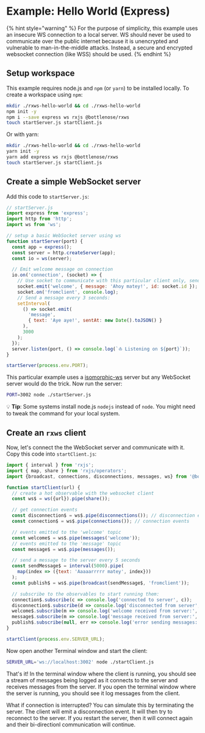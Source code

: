 # Example: Hello World \(Express\)

{% hint style="warning" %}
For the purpose of simplicity, this example uses an insecure WS connection to a local server. WS should never be used to communicate over the public internet because it is unencrypted and vulnerable to man-in-the-middle attacks. Instead, a secure and encrypted websocket connection \(like WSS\) should be used.
{% endhint %}

## Setup workspace

This example requires node.js and `npm` \(or `yarn`\) to be installed locally. To create a workspace using `npm`:

```bash
mkdir ./rxws-hello-world && cd ./rxws-hello-world
npm init -y
npm i --save express ws rxjs @bottlenose/rxws
touch startServer.js startClient.js
```

Or with yarn:

```bash
mkdir ./rxws-hello-world && cd ./rxws-hello-world
yarn init -y
yarn add express ws rxjs @bottlenose/rxws
touch startServer.js startClient.js
```

## Create a simple WebSocket server

Add this code to `startServer.js`:

```javascript
// startServer.js
import express from 'express';
import http from 'http';
import ws from 'ws';

// setup a basic WebSocket server using ws
function startServer(port) {
  const app = express();
  const server = http.createServer(app);
  const io = ws(server);

  // Emit welcome message on connection
  io.on('connection', (socket) => {
    // Use socket to communicate with this particular client only, sending it it's own id
    socket.emit('welcome', { message: 'Ahoy matey!', id: socket.id });
    socket.on('fromclient', console.log);
    // Send a message every 3 seconds:
    setInterval(
      () => socket.emit(
        'message',
        { text: 'Aye aye!', sentAt: new Date().toJSON() }
      ),
      3000
    );
  });
  server.listen(port, () => console.log(`⛵ Listening on ${port}`));
}

startServer(process.env.PORT);
```

This particular example uses a [isomorphic-ws](https://www.npmjs.com/package/isomorphic-ws) server but any WebSocket server would do the trick. Now run the server:

```bash
PORT=3002 node ./startServer.js
```

💡 **Tip**: Some systems install node.js `nodejs` instead of `node`. You might need to tweak the command for your local system.

## Create an `rxws` client

Now, let's connect the the WebSocket server and communicate with it. Copy this code into `startClient.js`:

```javascript
import { interval } from 'rxjs';
import { map, share } from 'rxjs/operators';
import {broadcast, connections, disconnections, messages, ws} from '@bottlenose/rxws';

function startClient(url) {
  // create a hot observable with the websocket client
  const ws$ = ws({url}).pipe(share());

  // get connection events
  const disconnection$ = ws$.pipe(disconnections()); // disconnection events
  const connection$ = ws$.pipe(connections()); // connection events

  // events emitted to the 'welcome' topic
  const welcome$ = ws$.pipe(messages('welcome'));
  // events emitted to the 'message' topic
  const message$ = ws$.pipe(messages());

  // send a message to the server every 5 seconds
  const sendMessage$ = interval(5000).pipe(
    map(index => ({text: 'Aaaaarrrrr matey', index}))
  );
  const publish$ = ws$.pipe(broadcast(sendMessage$, 'fromclient'));

  // subscribe to the observables to start running them:
  connection$.subscribe(c => console.log('connected to server', c));
  disconnection$.subscribe(d => console.log('disconnected from server', d));
  welcome$.subscribe(m => console.log('welcome received from server:', m));
  message$.subscribe(m => console.log('message received from server:', m));
  publish$.subscribe(null, err => console.log('error sending messages:', err));
}

startClient(process.env.SERVER_URL);
```

Now open another Terminal window and start the client:

```bash
SERVER_URL='ws://localhost:3002' node ./startClient.js
```

That's it! In the terminal window where the client is running, you should see a stream of messages being logged as it connects to the server and receives messages from the server. If you open the terminal window where the server is running, you should see it log messages from the client.

What if connection is interrupted? You can simulate this by terminating the server. The client will emit a disconnection event. It will then try to reconnect to the server. If you restart the server, then it will connect again and their bi-directionl communication will continue.

